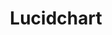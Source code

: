 ---
title: Lucidchart
intro: Online diagraming tool, good for sitemaps and flowcharts.
link: http://www.lucidchart.com
category:
- Wireframes
- Diagrams
image: "/assets/images/lucid.png"
---